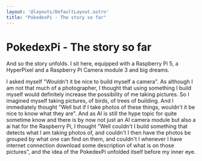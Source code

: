 ```yaml
---
layout: '@layouts/DefaultLayout.astro'
title: "PokedexPi - The story so far"
---
```


# PokedexPi - The story so far
And so the story unfolds. I sit here, equipped with a Raspberry Pi 5, a HyperPixel and a Raspberry Pi Camera module 3 and big dreams. 

I asked myself "Wouldn't it be nice to build myself a camera". As although I am not that much of a photographer, I thought that using something I build myself would definitely increase the possibility of me taking pictures. So I imagined myself taking pictures, of birds, of trees of building. And I immediately thought "Well but if I take photos of these things, wouldn't it be nice to know what they are". And as AI is still the hype topic for quite sometime know and there is by now not just an AI camera module but also a ai hat for the Raspberry Pi, I thought "Well couldn't I build something that detects what I am taking photos of, and couldn't I then have the photos be grouped by what one can find on them, and couldn't I whenever I have internet connection download some description of what is on those pictures", and the idea of the PokedexPi unfolded itself before my inner eye. 